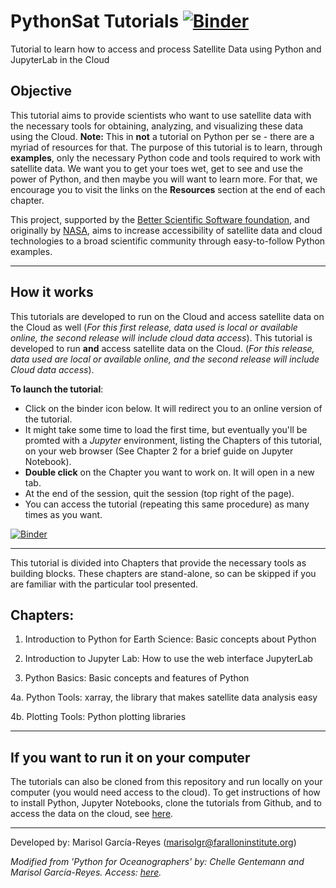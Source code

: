 # PythonSat Tutorials   [![Binder](https://mybinder.org/badge_logo.svg)](https://mybinder.org/v2/gh/marisolgr/python_sat_tutorials/HEAD)
Tutorial to learn how to access and process Satellite Data using Python and JupyterLab in the Cloud

## Objective
This tutorial aims to provide scientists who want to use satellite data with the necessary tools for obtaining, analyzing, and visualizing these data using the Cloud. __Note:__ This in __not__ a tutorial on Python per se - there are a myriad of resources for that. The purpose of this tutorial is to learn, through __examples__, only the necessary Python code and tools required to work with satellite data. We want you to get your toes wet, get to see and use the power of Python, and then maybe you will want to learn more. For that, we encourage you to visit the links on the __Resources__ section at the end of each chapter. 

This project, supported by the [Better Scientific Software foundation](https://bssw.io/), and originally by [NASA](https://www.nasa.gov/), aims to increase accessibility of satellite data and cloud technologies to a broad scientific community through easy-to-follow Python examples.

***

## How it works 
This tutorials are developed to run on the Cloud and access satellite data on the Cloud as well (_For this first release, data used is local or available online, the second release will include cloud data access_).
This tutorial is developed to run __and__ access satellite data on the Cloud. (_For this release, data used are local or available online, and the second release will include Cloud data access_).

__To launch the tutorial__:

- Click on the binder icon below. It will redirect you to an online version of the tutorial. 
- It might take some time to load the first time, but eventually you'll be promted with a _Jupyter_ environment, listing the Chapters of this tutorial, on your web browser (See Chapter 2 for a brief guide on Jupyter Notebook). 
- __Double click__ on the Chapter you want to work on. It will open in a new tab. 
- At the end of the session, quit the session (top right of the page). 
- You can access the tutorial (repeating this same procedure) as many times as you want.

[![Binder](https://mybinder.org/badge_logo.svg)](https://mybinder.org/v2/gh/marisolgr/python_sat_tutorials/HEAD)

***

This tutorial is divided into Chapters that provide the necessary tools as building blocks. These chapters are stand-alone, so can be skipped if you are familiar with the particular tool presented. 

## Chapters:

1. Introduction to Python for Earth Science: Basic concepts about Python

2. Introduction to Jupyter Lab: How to use the web interface JupyterLab

3. Python Basics: Basic concepts and features of Python

4a. Python Tools: xarray, the library that makes satellite data analysis easy

4b. Plotting Tools: Python plotting libraries

***

## If you want to run it on your computer
The tutorials can also be cloned from this repository and run locally on your computer (you would need access to the cloud). To get instructions of how to install Python, Jupyter Notebooks, clone the tutorials from Github, and to access the data on the cloud, see [here](https://github.com/marisolgr/python_sat_tutorials/blob/main/Python_Installation.md).

***

Developed by: Marisol García-Reyes (marisolgr@faralloninstitute.org)

_Modified from 'Python for Oceanographers' by: Chelle Gentemann and Marisol García-Reyes. Access: [here](https://github.com/python4oceanography/ocean_python_tutorial)._

